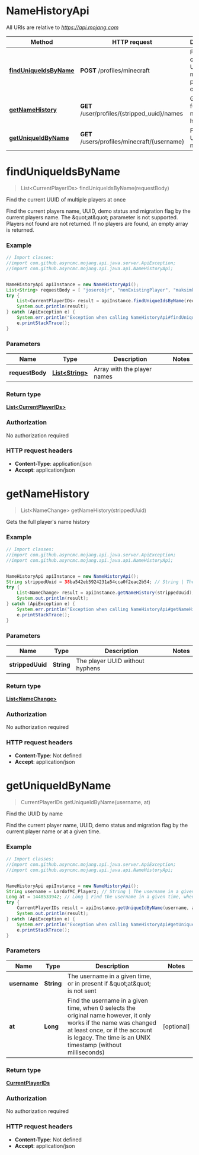 # NameHistoryApi

All URIs are relative to *https://api.mojang.com*

Method | HTTP request | Description
------------- | ------------- | -------------
[**findUniqueIdsByName**](NameHistoryApi.md#findUniqueIdsByName) | **POST** /profiles/minecraft | Find the current UUID of multiple players at once
[**getNameHistory**](NameHistoryApi.md#getNameHistory) | **GET** /user/profiles/{stripped_uuid}/names | Gets the full player&#39;s name history
[**getUniqueIdByName**](NameHistoryApi.md#getUniqueIdByName) | **GET** /users/profiles/minecraft/{username} | Find the UUID by name


<a name="findUniqueIdsByName"></a>
# **findUniqueIdsByName**
> List&lt;CurrentPlayerIDs&gt; findUniqueIdsByName(requestBody)

Find the current UUID of multiple players at once

Find the current players name, UUID, demo status and migration flag by the current players name. The \&quot;at\&quot; parameter is not supported. Players not found are not returned. If no players are found, an empty array is returned.

### Example
```java
// Import classes:
//import com.github.asyncmc.mojang.api.java.server.ApiException;
//import com.github.asyncmc.mojang.api.java.api.NameHistoryApi;


NameHistoryApi apiInstance = new NameHistoryApi();
List<String> requestBody = [ "joserobjr", "nonExistingPlayer", "maksimkurb" ]; // List<String> | Array with the player names
try {
    List<CurrentPlayerIDs> result = apiInstance.findUniqueIdsByName(requestBody);
    System.out.println(result);
} catch (ApiException e) {
    System.err.println("Exception when calling NameHistoryApi#findUniqueIdsByName");
    e.printStackTrace();
}
```

### Parameters

Name | Type | Description  | Notes
------------- | ------------- | ------------- | -------------
 **requestBody** | [**List&lt;String&gt;**](List.md)| Array with the player names |

### Return type

[**List&lt;CurrentPlayerIDs&gt;**](CurrentPlayerIDs.md)

### Authorization

No authorization required

### HTTP request headers

 - **Content-Type**: application/json
 - **Accept**: application/json

<a name="getNameHistory"></a>
# **getNameHistory**
> List&lt;NameChange&gt; getNameHistory(strippedUuid)

Gets the full player&#39;s name history

### Example
```java
// Import classes:
//import com.github.asyncmc.mojang.api.java.server.ApiException;
//import com.github.asyncmc.mojang.api.java.api.NameHistoryApi;


NameHistoryApi apiInstance = new NameHistoryApi();
String strippedUuid = 38ba542eb5924231a54cca0f2eac2b54; // String | The player UUID without hyphens
try {
    List<NameChange> result = apiInstance.getNameHistory(strippedUuid);
    System.out.println(result);
} catch (ApiException e) {
    System.err.println("Exception when calling NameHistoryApi#getNameHistory");
    e.printStackTrace();
}
```

### Parameters

Name | Type | Description  | Notes
------------- | ------------- | ------------- | -------------
 **strippedUuid** | **String**| The player UUID without hyphens |

### Return type

[**List&lt;NameChange&gt;**](NameChange.md)

### Authorization

No authorization required

### HTTP request headers

 - **Content-Type**: Not defined
 - **Accept**: application/json

<a name="getUniqueIdByName"></a>
# **getUniqueIdByName**
> CurrentPlayerIDs getUniqueIdByName(username, at)

Find the UUID by name

Find the current player name, UUID, demo status and migration flag by the current player name or at a given time.

### Example
```java
// Import classes:
//import com.github.asyncmc.mojang.api.java.server.ApiException;
//import com.github.asyncmc.mojang.api.java.api.NameHistoryApi;


NameHistoryApi apiInstance = new NameHistoryApi();
String username = LordofMC_Playerz; // String | The username in a given time, or in present if \"at\" is not sent
Long at = 1448533942; // Long | Find the username in a given time, when 0 selects the original name however, it only works if the name was changed at least once, or if the account is legacy. The time is an UNIX timestamp (without milliseconds)
try {
    CurrentPlayerIDs result = apiInstance.getUniqueIdByName(username, at);
    System.out.println(result);
} catch (ApiException e) {
    System.err.println("Exception when calling NameHistoryApi#getUniqueIdByName");
    e.printStackTrace();
}
```

### Parameters

Name | Type | Description  | Notes
------------- | ------------- | ------------- | -------------
 **username** | **String**| The username in a given time, or in present if \&quot;at\&quot; is not sent |
 **at** | **Long**| Find the username in a given time, when 0 selects the original name however, it only works if the name was changed at least once, or if the account is legacy. The time is an UNIX timestamp (without milliseconds) | [optional]

### Return type

[**CurrentPlayerIDs**](CurrentPlayerIDs.md)

### Authorization

No authorization required

### HTTP request headers

 - **Content-Type**: Not defined
 - **Accept**: application/json

